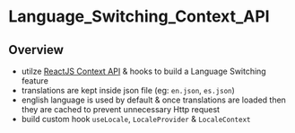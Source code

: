 # Language_Switching_Context_API

## Overview
 - utilze [ReactJS Context API](https://reactjs.org/docs/context.html) & hooks to build a Language Switching feature
 - translations are kept inside json file (eg: `en.json`, `es.json`)
 - english language is used by default & once translations are loaded then they are cached to prevent unnecessary Http request
 - build custom hook `useLocale`, `LocaleProvider` & `LocaleContext`
